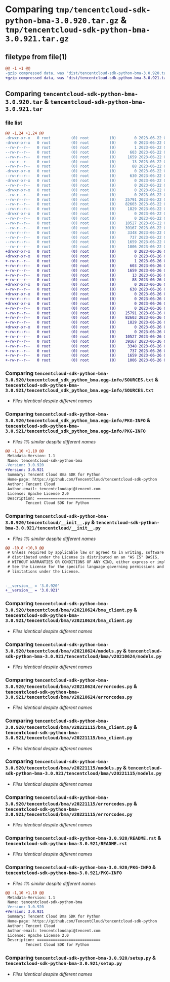 # Comparing `tmp/tencentcloud-sdk-python-bma-3.0.920.tar.gz` & `tmp/tencentcloud-sdk-python-bma-3.0.921.tar.gz`

## filetype from file(1)

```diff
@@ -1 +1 @@
-gzip compressed data, was "dist/tencentcloud-sdk-python-bma-3.0.920.tar", last modified: Thu Jun 22 00:17:26 2023, max compression
+gzip compressed data, was "dist/tencentcloud-sdk-python-bma-3.0.921.tar", last modified: Mon Jun 26 00:17:19 2023, max compression
```

## Comparing `tencentcloud-sdk-python-bma-3.0.920.tar` & `tencentcloud-sdk-python-bma-3.0.921.tar`

### file list

```diff
@@ -1,24 +1,24 @@
-drwxr-xr-x   0 root         (0) root         (0)        0 2023-06-22 00:17:26.000000 tencentcloud-sdk-python-bma-3.0.920/
-drwxr-xr-x   0 root         (0) root         (0)        0 2023-06-22 00:17:26.000000 tencentcloud-sdk-python-bma-3.0.920/tencentcloud_sdk_python_bma.egg-info/
--rw-r--r--   0 root         (0) root         (0)        1 2023-06-22 00:17:26.000000 tencentcloud-sdk-python-bma-3.0.920/tencentcloud_sdk_python_bma.egg-info/dependency_links.txt
--rw-r--r--   0 root         (0) root         (0)      603 2023-06-22 00:17:26.000000 tencentcloud-sdk-python-bma-3.0.920/tencentcloud_sdk_python_bma.egg-info/SOURCES.txt
--rw-r--r--   0 root         (0) root         (0)     1659 2023-06-22 00:17:26.000000 tencentcloud-sdk-python-bma-3.0.920/tencentcloud_sdk_python_bma.egg-info/PKG-INFO
--rw-r--r--   0 root         (0) root         (0)       13 2023-06-22 00:17:26.000000 tencentcloud-sdk-python-bma-3.0.920/tencentcloud_sdk_python_bma.egg-info/top_level.txt
--rw-r--r--   0 root         (0) root         (0)       88 2023-06-22 00:17:26.000000 tencentcloud-sdk-python-bma-3.0.920/setup.cfg
-drwxr-xr-x   0 root         (0) root         (0)        0 2023-06-22 00:17:26.000000 tencentcloud-sdk-python-bma-3.0.920/tencentcloud/
--rw-r--r--   0 root         (0) root         (0)      630 2023-06-22 00:17:26.000000 tencentcloud-sdk-python-bma-3.0.920/tencentcloud/__init__.py
-drwxr-xr-x   0 root         (0) root         (0)        0 2023-06-22 00:17:26.000000 tencentcloud-sdk-python-bma-3.0.920/tencentcloud/bma/
--rw-r--r--   0 root         (0) root         (0)        0 2023-06-22 00:17:26.000000 tencentcloud-sdk-python-bma-3.0.920/tencentcloud/bma/__init__.py
-drwxr-xr-x   0 root         (0) root         (0)        0 2023-06-22 00:17:26.000000 tencentcloud-sdk-python-bma-3.0.920/tencentcloud/bma/v20210624/
--rw-r--r--   0 root         (0) root         (0)        0 2023-06-22 00:17:26.000000 tencentcloud-sdk-python-bma-3.0.920/tencentcloud/bma/v20210624/__init__.py
--rw-r--r--   0 root         (0) root         (0)    25791 2023-06-22 00:17:26.000000 tencentcloud-sdk-python-bma-3.0.920/tencentcloud/bma/v20210624/bma_client.py
--rw-r--r--   0 root         (0) root         (0)    82603 2023-06-22 00:17:26.000000 tencentcloud-sdk-python-bma-3.0.920/tencentcloud/bma/v20210624/models.py
--rw-r--r--   0 root         (0) root         (0)     1829 2023-06-22 00:17:26.000000 tencentcloud-sdk-python-bma-3.0.920/tencentcloud/bma/v20210624/errorcodes.py
-drwxr-xr-x   0 root         (0) root         (0)        0 2023-06-22 00:17:26.000000 tencentcloud-sdk-python-bma-3.0.920/tencentcloud/bma/v20221115/
--rw-r--r--   0 root         (0) root         (0)        0 2023-06-22 00:17:26.000000 tencentcloud-sdk-python-bma-3.0.920/tencentcloud/bma/v20221115/__init__.py
--rw-r--r--   0 root         (0) root         (0)    10527 2023-06-22 00:17:26.000000 tencentcloud-sdk-python-bma-3.0.920/tencentcloud/bma/v20221115/bma_client.py
--rw-r--r--   0 root         (0) root         (0)    39167 2023-06-22 00:17:26.000000 tencentcloud-sdk-python-bma-3.0.920/tencentcloud/bma/v20221115/models.py
--rw-r--r--   0 root         (0) root         (0)     3348 2023-06-22 00:17:26.000000 tencentcloud-sdk-python-bma-3.0.920/tencentcloud/bma/v20221115/errorcodes.py
--rw-r--r--   0 root         (0) root         (0)      737 2023-06-22 00:17:26.000000 tencentcloud-sdk-python-bma-3.0.920/README.rst
--rw-r--r--   0 root         (0) root         (0)     1659 2023-06-22 00:17:26.000000 tencentcloud-sdk-python-bma-3.0.920/PKG-INFO
--rw-r--r--   0 root         (0) root         (0)     1006 2023-06-22 00:17:26.000000 tencentcloud-sdk-python-bma-3.0.920/setup.py
+drwxr-xr-x   0 root         (0) root         (0)        0 2023-06-26 00:17:19.000000 tencentcloud-sdk-python-bma-3.0.921/
+drwxr-xr-x   0 root         (0) root         (0)        0 2023-06-26 00:17:19.000000 tencentcloud-sdk-python-bma-3.0.921/tencentcloud_sdk_python_bma.egg-info/
+-rw-r--r--   0 root         (0) root         (0)        1 2023-06-26 00:17:19.000000 tencentcloud-sdk-python-bma-3.0.921/tencentcloud_sdk_python_bma.egg-info/dependency_links.txt
+-rw-r--r--   0 root         (0) root         (0)      603 2023-06-26 00:17:19.000000 tencentcloud-sdk-python-bma-3.0.921/tencentcloud_sdk_python_bma.egg-info/SOURCES.txt
+-rw-r--r--   0 root         (0) root         (0)     1659 2023-06-26 00:17:19.000000 tencentcloud-sdk-python-bma-3.0.921/tencentcloud_sdk_python_bma.egg-info/PKG-INFO
+-rw-r--r--   0 root         (0) root         (0)       13 2023-06-26 00:17:19.000000 tencentcloud-sdk-python-bma-3.0.921/tencentcloud_sdk_python_bma.egg-info/top_level.txt
+-rw-r--r--   0 root         (0) root         (0)       88 2023-06-26 00:17:19.000000 tencentcloud-sdk-python-bma-3.0.921/setup.cfg
+drwxr-xr-x   0 root         (0) root         (0)        0 2023-06-26 00:17:19.000000 tencentcloud-sdk-python-bma-3.0.921/tencentcloud/
+-rw-r--r--   0 root         (0) root         (0)      630 2023-06-26 00:17:19.000000 tencentcloud-sdk-python-bma-3.0.921/tencentcloud/__init__.py
+drwxr-xr-x   0 root         (0) root         (0)        0 2023-06-26 00:17:19.000000 tencentcloud-sdk-python-bma-3.0.921/tencentcloud/bma/
+-rw-r--r--   0 root         (0) root         (0)        0 2023-06-26 00:17:19.000000 tencentcloud-sdk-python-bma-3.0.921/tencentcloud/bma/__init__.py
+drwxr-xr-x   0 root         (0) root         (0)        0 2023-06-26 00:17:19.000000 tencentcloud-sdk-python-bma-3.0.921/tencentcloud/bma/v20210624/
+-rw-r--r--   0 root         (0) root         (0)        0 2023-06-26 00:17:19.000000 tencentcloud-sdk-python-bma-3.0.921/tencentcloud/bma/v20210624/__init__.py
+-rw-r--r--   0 root         (0) root         (0)    25791 2023-06-26 00:17:19.000000 tencentcloud-sdk-python-bma-3.0.921/tencentcloud/bma/v20210624/bma_client.py
+-rw-r--r--   0 root         (0) root         (0)    82603 2023-06-26 00:17:19.000000 tencentcloud-sdk-python-bma-3.0.921/tencentcloud/bma/v20210624/models.py
+-rw-r--r--   0 root         (0) root         (0)     1829 2023-06-26 00:17:19.000000 tencentcloud-sdk-python-bma-3.0.921/tencentcloud/bma/v20210624/errorcodes.py
+drwxr-xr-x   0 root         (0) root         (0)        0 2023-06-26 00:17:19.000000 tencentcloud-sdk-python-bma-3.0.921/tencentcloud/bma/v20221115/
+-rw-r--r--   0 root         (0) root         (0)        0 2023-06-26 00:17:19.000000 tencentcloud-sdk-python-bma-3.0.921/tencentcloud/bma/v20221115/__init__.py
+-rw-r--r--   0 root         (0) root         (0)    10527 2023-06-26 00:17:19.000000 tencentcloud-sdk-python-bma-3.0.921/tencentcloud/bma/v20221115/bma_client.py
+-rw-r--r--   0 root         (0) root         (0)    39167 2023-06-26 00:17:19.000000 tencentcloud-sdk-python-bma-3.0.921/tencentcloud/bma/v20221115/models.py
+-rw-r--r--   0 root         (0) root         (0)     3348 2023-06-26 00:17:19.000000 tencentcloud-sdk-python-bma-3.0.921/tencentcloud/bma/v20221115/errorcodes.py
+-rw-r--r--   0 root         (0) root         (0)      737 2023-06-26 00:17:19.000000 tencentcloud-sdk-python-bma-3.0.921/README.rst
+-rw-r--r--   0 root         (0) root         (0)     1659 2023-06-26 00:17:19.000000 tencentcloud-sdk-python-bma-3.0.921/PKG-INFO
+-rw-r--r--   0 root         (0) root         (0)     1006 2023-06-26 00:17:19.000000 tencentcloud-sdk-python-bma-3.0.921/setup.py
```

### Comparing `tencentcloud-sdk-python-bma-3.0.920/tencentcloud_sdk_python_bma.egg-info/SOURCES.txt` & `tencentcloud-sdk-python-bma-3.0.921/tencentcloud_sdk_python_bma.egg-info/SOURCES.txt`

 * *Files identical despite different names*

### Comparing `tencentcloud-sdk-python-bma-3.0.920/tencentcloud_sdk_python_bma.egg-info/PKG-INFO` & `tencentcloud-sdk-python-bma-3.0.921/tencentcloud_sdk_python_bma.egg-info/PKG-INFO`

 * *Files 1% similar despite different names*

```diff
@@ -1,10 +1,10 @@
 Metadata-Version: 1.1
 Name: tencentcloud-sdk-python-bma
-Version: 3.0.920
+Version: 3.0.921
 Summary: Tencent Cloud Bma SDK for Python
 Home-page: https://github.com/TencentCloud/tencentcloud-sdk-python
 Author: Tencent Cloud
 Author-email: tencentcloudapi@tencent.com
 License: Apache License 2.0
 Description: ============================
         Tencent Cloud SDK for Python
```

### Comparing `tencentcloud-sdk-python-bma-3.0.920/tencentcloud/__init__.py` & `tencentcloud-sdk-python-bma-3.0.921/tencentcloud/__init__.py`

 * *Files 1% similar despite different names*

```diff
@@ -10,8 +10,8 @@
 # Unless required by applicable law or agreed to in writing, software
 # distributed under the License is distributed on an "AS IS" BASIS,
 # WITHOUT WARRANTIES OR CONDITIONS OF ANY KIND, either express or implied.
 # See the License for the specific language governing permissions and
 # limitations under the License.
 
 
-__version__ = '3.0.920'
+__version__ = '3.0.921'
```

### Comparing `tencentcloud-sdk-python-bma-3.0.920/tencentcloud/bma/v20210624/bma_client.py` & `tencentcloud-sdk-python-bma-3.0.921/tencentcloud/bma/v20210624/bma_client.py`

 * *Files identical despite different names*

### Comparing `tencentcloud-sdk-python-bma-3.0.920/tencentcloud/bma/v20210624/models.py` & `tencentcloud-sdk-python-bma-3.0.921/tencentcloud/bma/v20210624/models.py`

 * *Files identical despite different names*

### Comparing `tencentcloud-sdk-python-bma-3.0.920/tencentcloud/bma/v20210624/errorcodes.py` & `tencentcloud-sdk-python-bma-3.0.921/tencentcloud/bma/v20210624/errorcodes.py`

 * *Files identical despite different names*

### Comparing `tencentcloud-sdk-python-bma-3.0.920/tencentcloud/bma/v20221115/bma_client.py` & `tencentcloud-sdk-python-bma-3.0.921/tencentcloud/bma/v20221115/bma_client.py`

 * *Files identical despite different names*

### Comparing `tencentcloud-sdk-python-bma-3.0.920/tencentcloud/bma/v20221115/models.py` & `tencentcloud-sdk-python-bma-3.0.921/tencentcloud/bma/v20221115/models.py`

 * *Files identical despite different names*

### Comparing `tencentcloud-sdk-python-bma-3.0.920/tencentcloud/bma/v20221115/errorcodes.py` & `tencentcloud-sdk-python-bma-3.0.921/tencentcloud/bma/v20221115/errorcodes.py`

 * *Files identical despite different names*

### Comparing `tencentcloud-sdk-python-bma-3.0.920/README.rst` & `tencentcloud-sdk-python-bma-3.0.921/README.rst`

 * *Files identical despite different names*

### Comparing `tencentcloud-sdk-python-bma-3.0.920/PKG-INFO` & `tencentcloud-sdk-python-bma-3.0.921/PKG-INFO`

 * *Files 1% similar despite different names*

```diff
@@ -1,10 +1,10 @@
 Metadata-Version: 1.1
 Name: tencentcloud-sdk-python-bma
-Version: 3.0.920
+Version: 3.0.921
 Summary: Tencent Cloud Bma SDK for Python
 Home-page: https://github.com/TencentCloud/tencentcloud-sdk-python
 Author: Tencent Cloud
 Author-email: tencentcloudapi@tencent.com
 License: Apache License 2.0
 Description: ============================
         Tencent Cloud SDK for Python
```

### Comparing `tencentcloud-sdk-python-bma-3.0.920/setup.py` & `tencentcloud-sdk-python-bma-3.0.921/setup.py`

 * *Files identical despite different names*

